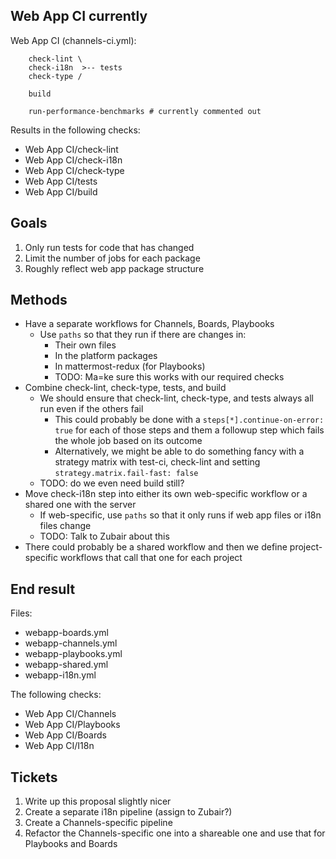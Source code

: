 ## Web App CI currently

Web App CI (channels-ci.yml):
```
    check-lint \
    check-i18n  >-- tests
    check-type /

    build

    run-performance-benchmarks # currently commented out
```

Results in the following checks:
- Web App CI/check-lint
- Web App CI/check-i18n
- Web App CI/check-type
- Web App CI/tests
- Web App CI/build

## Goals

1. Only run tests for code that has changed
2. Limit the number of jobs for each package
3. Roughly reflect web app package structure

## Methods

- Have a separate workflows for Channels, Boards, Playbooks
    - Use `paths` so that they run if there are changes in:
        - Their own files
        - In the platform packages
        - In mattermost-redux (for Playbooks)
        - TODO: Ma=ke sure this works with our required checks
- Combine check-lint, check-type, tests, and build
    - We should ensure that check-lint, check-type, and tests always all run even if the others fail
        - This could probably be done with a `steps[*].continue-on-error: true` for each of those steps and them a followup step which fails the whole job based on its outcome
        - Alternatively, we might be able to do something fancy with a strategy matrix with test-ci, check-lint and setting `strategy.matrix.fail-fast: false`
    - TODO: do we even need build still?
- Move check-i18n step into either its own web-specific workflow or a shared one with the server
    - If web-specific, use `paths` so that it only runs if web app files or i18n files change
    - TODO: Talk to Zubair about this
- There could probably be a shared workflow and then we define project-specific workflows that call that one for each project

## End result

Files:
- webapp-boards.yml
- webapp-channels.yml
- webapp-playbooks.yml
- webapp-shared.yml
- webapp-i18n.yml

The following checks:
- Web App CI/Channels
- Web App CI/Playbooks
- Web App CI/Boards
- Web App CI/I18n

## Tickets

1. Write up this proposal slightly nicer
2. Create a separate i18n pipeline (assign to Zubair?)
3. Create a Channels-specific pipeline
4. Refactor the Channels-specific one into a shareable one and use that for Playbooks and Boards

